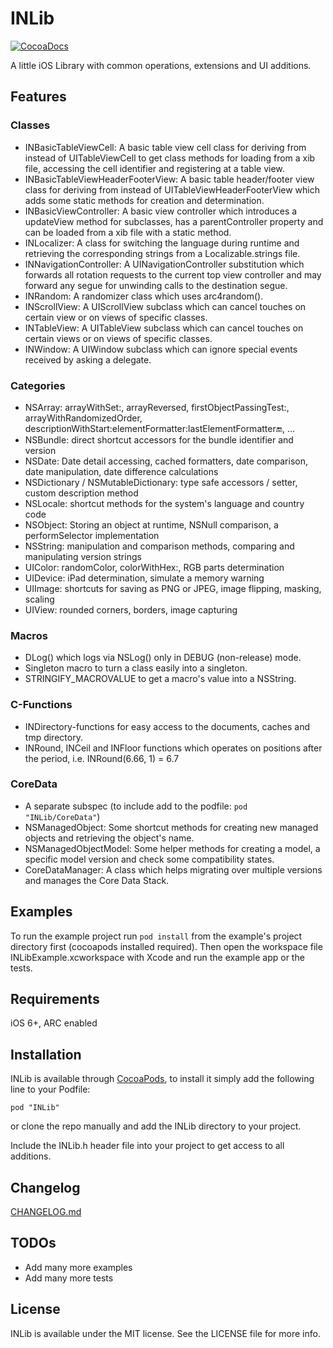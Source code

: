 # INLib

[![CocoaDocs](http://cocoapod-badges.herokuapp.com/v/INLib/badge.png)](http://cocoadocs.org/docsets/INLib)

A little iOS Library with common operations, extensions and UI additions.


## Features

### Classes
- INBasicTableViewCell: A basic table view cell class for deriving from instead of UITableViewCell to get class methods for loading from a xib file, accessing the cell identifier and registering at a table view.
- INBasicTableViewHeaderFooterView: A basic table header/footer view class for deriving from instead of UITableViewHeaderFooterView which adds some static methods for creation and determination.
- INBasicViewController: A basic view controller which introduces a updateView method for subclasses, has a parentController property and can be loaded from a xib file with a static method.
- INLocalizer: A class for switching the language during runtime and retrieving the corresponding strings from a Localizable.strings file.
- INNavigationController: A UINavigationController substitution which forwards all rotation requests to the current top view controller and may forward any segue for unwinding calls to the destination segue.
- INRandom: A randomizer class which uses arc4random().
- INScrollView: A UIScrollView subclass which can cancel touches on certain view or on views of specific classes.
- INTableView: A UITableView subclass which can cancel touches on certain views or on views of specific classes.
- INWindow: A UIWindow subclass which can ignore special events received by asking a delegate.

### Categories
- NSArray: arrayWithSet:, arrayReversed, firstObjectPassingTest:, arrayWithRandomizedOrder, descriptionWithStart:elementFormatter:lastElementFormatter:end:, ...
- NSBundle: direct shortcut accessors for the bundle identifier and version
- NSDate: Date detail accessing, cached formatters, date comparison, date manipulation, date difference calculations
- NSDictionary / NSMutableDictionary: type safe accessors / setter, custom description method
- NSLocale: shortcut methods for the system's language and country code
- NSObject: Storing an object at runtime, NSNull comparison, a performSelector implementation
- NSString: manipulation and comparison methods, comparing and manipulating version strings
- UIColor: randomColor, colorWithHex:, RGB parts determination
- UIDevice: iPad determination, simulate a memory warning
- UIImage: shortcuts for saving as PNG or JPEG, image flipping, masking, scaling
- UIView: rounded corners, borders, image capturing

### Macros
- DLog() which logs via NSLog() only in DEBUG (non-release) mode.
- Singleton macro to turn a class easily into a singleton.
- STRINGIFY_MACROVALUE to get a macro's value into a NSString.

### C-Functions
- INDirectory-functions for easy access to the documents, caches and tmp directory.
- INRound, INCeil and INFloor functions which operates on positions after the period, i.e. INRound(6.66, 1) = 6.7

### CoreData
- A separate subspec (to include add to the podfile: `pod "INLib/CoreData"`)
- NSManagedObject: Some shortcut methods for creating new managed objects and retrieving the object's name.
- NSManagedObjectModel: Some helper methods for creating a model, a specific model version and check some compatibility states.
- CoreDataManager: A class which helps migrating over multiple versions and manages the Core Data Stack.


## Examples

To run the example project run `pod install` from the example's project directory first (cocoapods installed required).
Then open the workspace file INLibExample.xcworkspace with Xcode and run the example app or the tests.


## Requirements

iOS 6+, ARC enabled


## Installation

INLib is available through [CocoaPods](http://cocoapods.org), to install it simply add the following line to your Podfile:

    pod "INLib"

or clone the repo manually and add the INLib directory to your project.

Include the INLib.h header file into your project to get access to all additions.


## Changelog

[CHANGELOG.md](./CHANGELOG.md)


## TODOs

- Add many more examples
- Add many more tests


## License

INLib is available under the MIT license. See the LICENSE file for more info.

